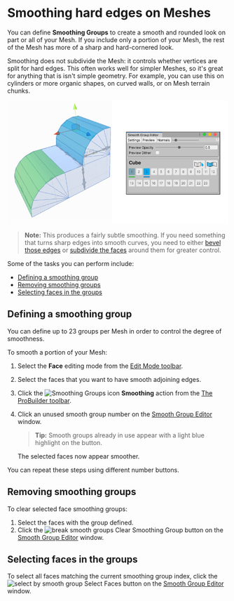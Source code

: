 # Smoothing hard edges on Meshes

You can define **Smoothing Groups** to create a smooth and rounded look on part or all of your Mesh. If you include only a portion of your Mesh, the rest of the Mesh has more of a sharp and hard-cornered look.

Smoothing does not subdivide the Mesh: it controls whether vertices are split for hard edges. This often works well for simpler Meshes, so it's great for anything that is isn't simple geometry. For example, you can use this on cylinders or more organic shapes, on curved walls, or on Mesh terrain chunks.

![Smoothing Groups Example](images/Smoothing_Editor.png)

> **Note:** This produces a fairly subtle smoothing. If you need something that turns sharp edges into smooth curves, you need to either [bevel those edges](Edge_Bevel.md) or [subdivide the faces](Face_Subdivide.md) around them for greater control.

Some of the tasks you can perform include:

* [Defining a smoothing group](#define)
* [Removing smoothing groups](#clear)
* [Selecting faces in the groups](#select)



<a name="define"></a>

## Defining a smoothing group

You can define up to 23 groups per Mesh in order to control the degree of smoothness.

To smooth a portion of your Mesh:

1. Select the **Face** editing mode from the [Edit Mode toolbar](edit-mode-toolbar.md).

2. Select the faces that you want to have smooth adjoining edges.

3. Click the ![Smoothing Groups icon](images/icons/Panel_Smoothing.png) **Smoothing** action from the [The ProBuilder toolbar](toolbar.md).

4. Click an unused smooth group number on the [Smooth Group Editor](smoothing-groups.md) window.

	> **Tip:** Smooth groups already in use appear with a light blue highlight on the button.

	The selected faces now appear smoother.

You can repeat these steps using different number buttons.



<a name="clear"></a>

## Removing smoothing groups

To clear selected face smoothing groups:

1. Select the faces with the group defined.
2. Click the ![break smooth groups](images/icons/Face_BreakSmoothing.png) Clear Smoothing Group button on the [Smooth Group Editor](smoothing-groups.md) window.



<a name="select"></a>

## Selecting faces in the groups

To select all faces matching the current smoothing group index, click the ![select by smooth group](images/icons/Selection_SelectBySmoothingGroup.png) Select Faces button on the [Smooth Group Editor](smoothing-groups.md) window.

